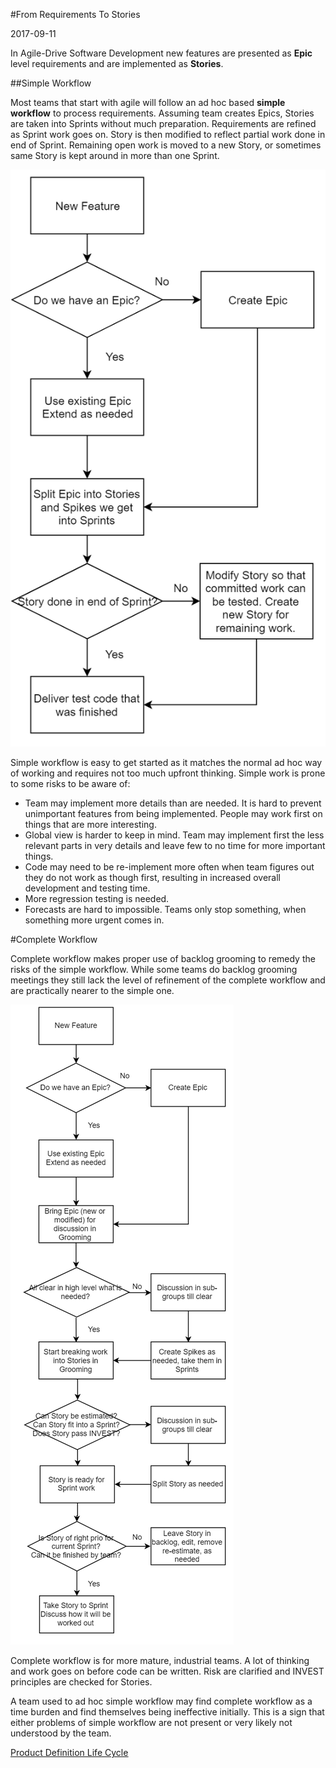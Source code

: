 #From Requirements To Stories

2017-09-11

<!--- tags: agile management -->

In Agile-Drive Software Development new features are presented as **Epic** level requirements and are implemented as **Stories**.

##Simple Workflow

Most teams that start with agile will follow an ad hoc based **simple workflow** to process requirements. Assuming team creates Epics, Stories are taken into Sprints without much preparation. Requirements are refined as Sprint work goes on. Story is then modified to reflect partial work done in end of Sprint. Remaining open work is moved to a new Story, or sometimes same Story is kept around in more than one Sprint.

![](blog/images/req/feat-simple.png)

Simple workflow is easy to get started as it matches the normal ad hoc way of working and requires not too much upfront thinking. Simple work
is prone to some risks to be aware of:

* Team may implement more details than are needed. It is hard to prevent unimportant features from being implemented. People may work first on things that are more interesting.
* Global view is harder to keep in mind. Team may implement first the less relevant parts in very details and leave few to no time for more important things.
* Code may need to be re-implement more often when team figures out they do not work as though first, resulting in increased overall development and testing time.
* More regression testing is needed.
* Forecasts are hard to impossible. Teams only stop something, when something more urgent comes in.


#Complete Workflow

Complete workflow makes proper use of backlog grooming to remedy the risks of the simple workflow. While some teams do backlog grooming meetings they still lack the level of refinement of the complete workflow and are practically nearer to the simple one.

![](blog/images/req/feat.png)

Complete workflow is for more mature, industrial teams. A lot of thinking and work goes on before code can be written. Risk are clarified and INVEST principles are checked for Stories.

A team used to ad hoc simple workflow may find complete workflow as a time burden and find themselves being ineffective initially. This is a sign that either problems of simple workflow are not present or very likely not understood by the team.

<ins class='nfooter'><a rel='next' id='fnext' href='#blog/2017/2017-08-10-Product-Definition-Life-Cycle.md'>Product Definition Life Cycle</a></ins>
